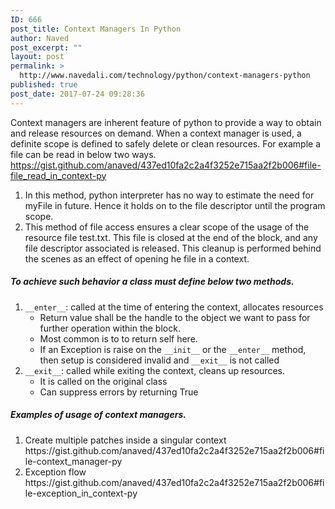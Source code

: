 ```yaml
---
ID: 666
post_title: Context Managers In Python
author: Naved
post_excerpt: ""
layout: post
permalink: >
  http://www.navedali.com/technology/python/context-managers-python
published: true
post_date: 2017-07-24 09:28:36
---
```

Context managers are inherent feature of python to provide a way to obtain and release resources on demand. When a context manager is used, a definite scope is defined to safely delete or clean resources. <span/>For example a file can be read in below two ways.
https://gist.github.com/anaved/437ed10fa2c2a4f3252e715aa2f2b006#file-file_read_in_context-py
<ol>
	<li>In this method, python interpreter has no way to estimate the need for myFile in future. Hence it holds on to the file descriptor until the program scope.</li>
	<li>This method of file access ensures a clear scope of the usage of the resource file test.txt. This file is closed at the end of the block, and any file descriptor associated is released. This cleanup is performed behind the scenes as an effect of opening he file in a context.</li>
</ol>
<h5>To achieve such behavior a class must define below two methods.</h5>
<ol>
	<li>
		<code>__enter__</code>: called at the time of entering the context, allocates resources
		<ul>
			<li>Return value shall be the handle to the object we want to pass for further operation within the block.</li>
			<li>
				<span/>Most common is to to return self here.</li>
			<li>If an Exception is raise on the <code>__init__</code> or the <code>__enter__</code> method, then setup is considered invalid and <code>__exit__</code> is not called</li>
		</ul>
	</li>
	<li>
		<code>__exit__</code>: called while exiting the context, cleans up resources.
		<ul>
			<li>It is called on the original class</li>
			<li>Can suppress errors by returning True</li>
		</ul>
	</li>
</ol>
<h5>Examples of usage of context managers.</h5>
<ol>
	<li> Create multiple patches inside a singular context
	</li>
https://gist.github.com/anaved/437ed10fa2c2a4f3252e715aa2f2b006#file-context_manager-py
	<li> Exception flow
	</li>
https://gist.github.com/anaved/437ed10fa2c2a4f3252e715aa2f2b006#file-exception_in_context-py

</ol>